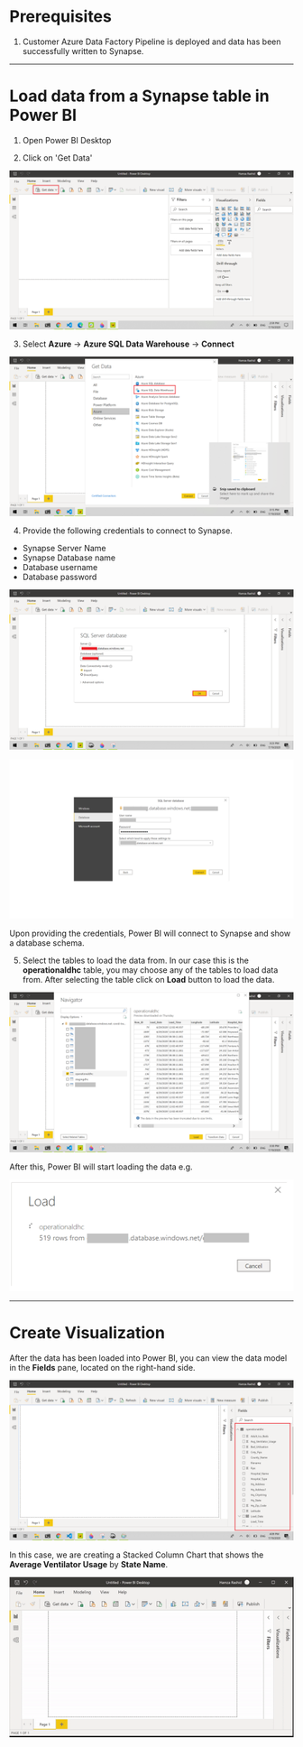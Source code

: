 # Prerequisites

  1. Customer Azure Data Factory Pipeline is deployed and data has been successfully written to Synapse.
---------------------------------------------
# Load data from a Synapse table in Power BI

1. Open Power BI Desktop

2. Click on 'Get Data'

![Get Data](./images/get-data.png)

3. Select **Azure** -> **Azure SQL Data Warehouse** -> **Connect**

![Select data source type](./images/get-data-sources.png)

4. Provide the following credentials to connect to Synapse.

- Synapse Server Name
- Synapse Database name
- Database username
- Database password

![Enter Synapse server details](./images/synapse-credentials.png)

![Enter Synapse credentials](./images/data-source-credentials.png)

Upon providing the credentials, Power BI will connect to Synapse and show a database schema.

5. Select the tables to load the data from. In our case this is the **operationaldhc** table, you may choose any of the tables to load data from. After selecting the table click on **Load** button to load the data.

![Select Synapse Table](./images/load-synapse-operational-table.png)

After this, Power BI will start loading the data e.g.

![Loading Rows](./images/loading-rows.png)

------------------------------------------------------------

# Create Visualization
After the data has been loaded into Power BI, you can view the data model in the **Fields** pane, located on the right-hand side.


![View Data Model](./images/view-fields.png)


In this case, we are creating a Stacked Column Chart that shows the **Average Ventilator Usage** by **State Name**.


![Create report](./images/create-visualization.gif)


